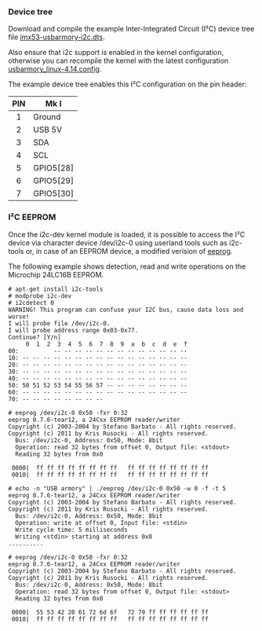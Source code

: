 ### Device tree

Download and compile the example Inter-Integrated Circuit (I²C) device tree file [imx53-usbarmory-i2c.dts](https://raw.githubusercontent.com/inversepath/usbarmory/master/software/kernel_conf/mark-one/imx53-usbarmory-i2c.dts).

Also ensure that i2c support is enabled in the kernel configuration, otherwise
you can recompile the kernel with the latest configuration
[usbarmory_linux-4.14.config](https://raw.githubusercontent.com/inversepath/usbarmory/master/software/kernel_conf/mark-one/usbarmory_linux-4.14.config).

The example device tree enables this I²C configuration on the pin header:

| PIN | Mk I         |
|:---:|--------------|
|  1  | Ground       |
|  2  | USB 5V       |
|  3  | SDA          |
|  4  | SCL          |
|  5  | GPIO5[28]    |
|  6  | GPIO5[29]    |
|  7  | GPIO5[30]    |


### I²C EEPROM

Once the i2c-dev kernel module is loaded, it is possible to access the I²C
device via character device /dev/i2c-0 using userland tools such as i2c-tools
or, in case of an EEPROM device, a modified verision of
[eeprog](http://darkswarm.org/eeprog-0.7.6-tear5.tar.gz).

The following example shows detection, read and write operations on the
Microchip 24LC16B EEPROM.

```
# apt-get install i2c-tools
# modprobe i2c-dev
# i2cdetect 0
WARNING! This program can confuse your I2C bus, cause data loss and worse!
I will probe file /dev/i2c-0.
I will probe address range 0x03-0x77.
Continue? [Y/n]
     0  1  2  3  4  5  6  7  8  9  a  b  c  d  e  f
00:          -- -- -- -- -- -- -- -- -- -- -- -- --
10: -- -- -- -- -- -- -- -- -- -- -- -- -- -- -- --
20: -- -- -- -- -- -- -- -- -- -- -- -- -- -- -- --
30: -- -- -- -- -- -- -- -- -- -- -- -- -- -- -- --
40: -- -- -- -- -- -- -- -- -- -- -- -- -- -- -- --
50: 50 51 52 53 54 55 56 57 -- -- -- -- -- -- -- --
60: -- -- -- -- -- -- -- -- -- -- -- -- -- -- -- --
70: -- -- -- -- -- -- -- --

# eeprog /dev/i2c-0 0x50 -fxr 0:32
eeprog 0.7.6-tear12, a 24Cxx EEPROM reader/writer
Copyright (c) 2003-2004 by Stefano Barbato - All rights reserved.
Copyright (c) 2011 by Kris Rusocki - All rights reserved.
  Bus: /dev/i2c-0, Address: 0x50, Mode: 8bit
  Operation: read 32 bytes from offset 0, Output file: <stdout>
  Reading 32 bytes from 0x0

 0000|  ff ff ff ff ff ff ff ff   ff ff ff ff ff ff ff ff
 0010|  ff ff ff ff ff ff ff ff   ff ff ff ff ff ff ff ff

# echo -n "USB armory" | ./eeprog /dev/i2c-0 0x50 -w 0 -f -t 5
eeprog 0.7.6-tear12, a 24Cxx EEPROM reader/writer
Copyright (c) 2003-2004 by Stefano Barbato - All rights reserved.
Copyright (c) 2011 by Kris Rusocki - All rights reserved.
  Bus: /dev/i2c-0, Address: 0x50, Mode: 8bit
  Operation: write at offset 0, Input file: <stdin>
  Write cycle time: 5 milliseconds
  Writing <stdin> starting at address 0x0
..........

# eeprog /dev/i2c-0 0x50 -fxr 0:32
eeprog 0.7.6-tear12, a 24Cxx EEPROM reader/writer
Copyright (c) 2003-2004 by Stefano Barbato - All rights reserved.
Copyright (c) 2011 by Kris Rusocki - All rights reserved.
  Bus: /dev/i2c-0, Address: 0x50, Mode: 8bit
  Operation: read 32 bytes from offset 0, Output file: <stdout>
  Reading 32 bytes from 0x0

 0000|  55 53 42 20 61 72 6d 6f   72 79 ff ff ff ff ff ff
 0010|  ff ff ff ff ff ff ff ff   ff ff ff ff ff ff ff ff
```
